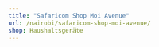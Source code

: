 ```yaml
---
title: "Safaricom Shop Moi Avenue"
url: /nairobi/safaricom-shop-moi-avenue/
shop: Haushaltsgeräte
---
```

